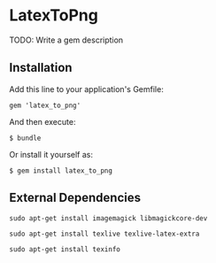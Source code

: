 # LatexToPng

TODO: Write a gem description

## Installation

Add this line to your application's Gemfile:

    gem 'latex_to_png'

And then execute:

    $ bundle

Or install it yourself as:

    $ gem install latex_to_png

## External Dependencies

	sudo apt-get install imagemagick libmagickcore-dev
	
	sudo apt-get install texlive texlive-latex-extra
	
	sudo apt-get install texinfo